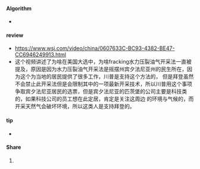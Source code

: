 
#### Algorithm
  - 
  
#### review
  -  https://www.wsj.com/video/china/0607633C-BC93-4382-BE47-CC6946249913.html
  -  这个视频讲述了为啥在美国大选中，为啥fracking水力压裂油气开采法一直被提及，原因是因为水力压裂油气开采法是摇摆州宾夕法尼亚州的民生所在，因为这个为当地的居民提供了很多工作，川普是支持这个方法的，
  但是拜登虽然不会禁止此开采法但是会限制其中的一项最新开采技术，所以川普用这个事项争取宾夕法尼亚居民的选票，但是宾夕法尼亚的匹茨堡的公司主要是科技类的，如果科技公司的员工想在此定居，肯定是关注这周边
  的环境与气候的，而开采天然气会破坏环境，所以这类人是支持拜登的。
  
#### tip
  -  
  
#### Share
  1. 
  
